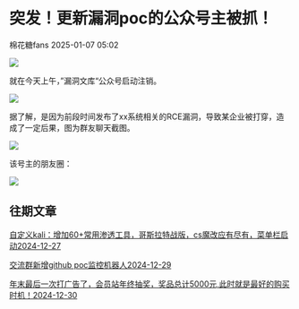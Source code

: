 #  突发！更新漏洞poc的公众号主被抓！   
 棉花糖fans   2025-01-07 05:02  
  
![](https://mmbiz.qpic.cn/mmbiz_gif/1mtwZURvGTkCK3ZFyqYEyTwmaLo2YSMeibz3eeShkewiadS4oh0RBl1U7BTVeEscGQrEbjWKcQzGpJEFLwr4cFQw/640?wx_fmt=gif&wxfrom=13&wx_lazy=1&tp=wxpic "")  
  
就在今天上午，”漏洞文库“公众号启动注销。  
  
![](https://mmbiz.qpic.cn/mmbiz_jpg/lic4LrsB27ntLWjJ6XkYVgqdhGt3yZoc5WQDFvhicPWQXBbiaZ2pO4r5sWEuMuKgdicBBAq88sJpck6QoKKnMJ4ficQ/640?wx_fmt=jpeg&from=appmsg "")  
  
据了解，是因为前段时间发布了xx系统相关的RCE漏洞，导致某企业被打穿，造成了一定后果，图为群友聊天截图。  
  
![](https://mmbiz.qpic.cn/mmbiz_jpg/lic4LrsB27ntLWjJ6XkYVgqdhGt3yZoc5jkC3B3LqX14ApcIptYh3Z5H9LsKbZsHgeIzENLFOmt0lfRzByYz5yw/640?wx_fmt=jpeg&from=appmsg "")  
  
该号主的朋友圈：  
  
![](https://mmbiz.qpic.cn/mmbiz_png/lic4LrsB27ntLWjJ6XkYVgqdhGt3yZoc5ib3n0gV9QkHktm4NnS4KzXxZiajkQPDA10j89IH5bs1QXOakanJHumKQ/640?wx_fmt=png&from=appmsg "")  
  
  
## 往期文章  
  
  
[自定义kali：增加60+常用渗透工具，哥斯拉特战版，cs魔改应有尽有，菜单栏启动2024-12-27 ](https://mp.weixin.qq.com/s?__biz=MzkyOTQzNjIwNw==&mid=2247491206&idx=1&sn=b7eaef72230be9c92c0e5a1dde5d0f66&scene=21#wechat_redirect)  
  
  
[交流群新增github poc监控机器人2024-12-29 ](https://mp.weixin.qq.com/s?__biz=MzkyOTQzNjIwNw==&mid=2247491222&idx=1&sn=e39e5a74e9431480b1582b2b79c317f7&scene=21#wechat_redirect)  
  
  
[年末最后一次打广告了，会员站年终抽奖，奖品总计5000元,此时就是最好的购买时机！2024-12-30 ](https://mp.weixin.qq.com/s?__biz=MzkyOTQzNjIwNw==&mid=2247491224&idx=1&sn=47968ba82b9e6bea17b2511da4faf5a7&scene=21#wechat_redirect)  
  
  
  
